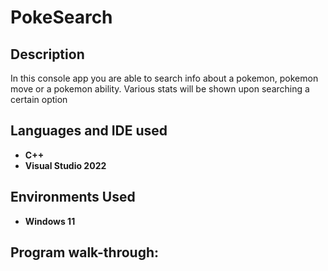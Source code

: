 <h1>PokeSearch</h1>


<h2>Description</h2>
In this console app you are able to search info about a pokemon, pokemon move or a pokemon ability. Various stats will be shown upon searching a certain option
<br />


<h2>Languages and IDE used</h2>

- <b>C++</b>
- <b>Visual Studio 2022</b>

<h2>Environments Used </h2>

- <b>Windows 11</b>

<h2>Program walk-through:</h2>
